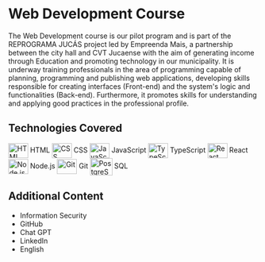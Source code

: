 # Web Development Course

The Web Development course is our pilot program and is part of the REPROGRAMA JUCÁS project led by Empreenda Mais, a partnership between the city hall and CVT Jucaense with the aim of generating income through Education and promoting technology in our municipality. It is underway training professionals in the area of programming capable of planning, programming and publishing web applications, developing skills responsible for creating interfaces (Front-end) and the system's logic and functionalities (Back-end). Furthermore, it promotes skills for understanding and applying good practices in the professional profile.

## Technologies Covered

<div>
  <img align="center" alt="HTML" height="30" width="40" src="https://cdn.jsdelivr.net/gh/devicons/devicon/icons/html5/html5-original.svg">
  HTML
  <img align="center" alt="CSS" height="30" width="40" src="https://cdn.jsdelivr.net/gh/devicons/devicon/icons/css3/css3-original.svg">
  CSS
  <img align="center" alt="JavaScript" height="30" width="40" src="https://cdn.jsdelivr.net/gh/devicons/devicon/icons/javascript/javascript-original.svg">
  JavaScript
  <img align="center" alt="TypeScript" height="30" width="40" src="https://cdn.jsdelivr.net/gh/devicons/devicon/icons/typescript/typescript-original.svg" />
  TypeScript
  <img align="center" alt="React" height="30" width="40" src="https://cdn.jsdelivr.net/gh/devicons/devicon/icons/react/react-original.svg">
  React
  <img align="center" alt="Node.js" height="30" width="40" src="https://cdn.jsdelivr.net/gh/devicons/devicon/icons/nodejs/nodejs-original.svg"/>
  Node.js
  <img align="center" alt="Git" height="30" width="40" src="https://cdn.jsdelivr.net/gh/devicons/devicon/icons/git/git-original.svg"/>     
  Git
  <img align="center" alt="PostgreSQL" height="35" width="45" src="https://cdn.jsdelivr.net/gh/devicons/devicon/icons/postgresql/postgresql-original.svg" />
  SQL
</div>

## Additional Content

- Information Security
- GitHub
- Chat GPT
- LinkedIn
- English
